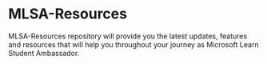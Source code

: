 # MLSA-Resources
MLSA-Resources repository will provide you the latest updates, features and resources that will help you throughout your journey as Microsoft Learn Student Ambassador.
